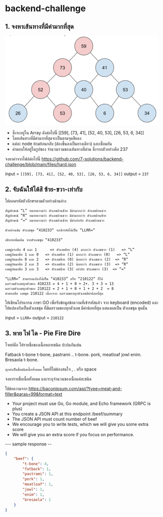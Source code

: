 # backend-challenge

## 1. จงหาเส้นทางที่มีค่ามากที่สุด

![Figure 1-1](files/max-path.png)

- ซึ่งจะอยู่ใน Array ดังต่อไปนี้ [[59], [73, 41], [52, 40, 53], [26, 53, 6, 34]]
- โดยเส้นทางที่มีค่ามากที่สุดจะเป็นตามจุดสีแดง
- แต่ละ node ห้ามย้อนกลับ (ต้องขึ้นลงเป็นทางเดียว) และเชื่อมกัน
- คำตอบให้อยู่ในรูปของ จำนวนรวมของเส้นทางที่ผ่าน ซึ่งจากตัวอย่างคือ 237

จงหาค่าจากไฟล์ต่อไปนี้
<https://github.com/7-solutions/backend-challenge/blob/main/files/hard.json>

input = ```[[59], [73, 41], [52, 40, 53], [26, 53, 6, 34]]```
output = ```237```

## 2. จับฉันให้ได้สิ ซ้าย-ขวา-เท่ากับ

ให้ถอดรหัสตัวอักษรตามตัวอย่างด้านล่าง

```
สัญลักษณ์ “L” หมายความว่า ตัวเลขด้านซ้าย มีค่ามากกว่า ตัวเลขด้านขวา
สัญลักษณ์ “R” หมายความว่า ตัวเลขด้านขวา มีค่ามากกว่า ตัวเลขด้านซ้าย
สัญลักษณ์ “=“ หมายความว่า ตัวเลขด้านซ้าย มีค่าเท่ากับ ตัวเลขด้านขวา

ตัวอย่างเช่น ตัวเลขชุด “410233“ จะเข้ารหัสได้เป็น “LLRR=“

อธิบายเพิ่มเติม จากตัวเลขชุด “410233“

เลขคู่แรกคือ 4 และ 1      => ตัวเลขซ้าย (4) มากกว่า ตัวเลขขวา (1)   => “L“
เลขคู่ถัดมาคือ 1 และ 0   => ตัวเลขซ้าย (1) มากกว่า ตัวเลขขวา (0)   => “L“
เลขคู่ถัดมาคือ 0 และ 2   => ตัวเลขซ้าย (0) น้อยกว่า ตัวเลขขวา (2)  => “R“
เลขคู่ถัดมาคือ 2 และ 3   => ตัวเลขซ้าย (2) น้อยกว่า ตัวเลขขวา (3)  => “R“
เลขคู่ถัดมาคือ 3 และ 3   => ตัวเลขซ้าย (3) เท่ากับ ตัวเลขขวา (3)  => “=“

“LLRR=” สามารถแปลงได้เป็น “410233” หรือ “210122“ ก็ได้ 
ผลรวมตัวเลขทุกตัวของ 410233 = 4 + 1 + 0 + 2+. 3 + 3 = 13
ผลรวมตัวเลขทุกตัวของ 210122 = 2 + 1 + 0 + 1 + 2 + 2  = 8
คำตอบคือ เลขชุด 210122 เนื่องจาก ผลรวมของทุกตัวเลขมีค่าน้อยที่สุด
```

ให้เขียนโปรแกรม ภาษา GO เพื่อรับข้อมูลข้อความที่เข้ารหัสแล้ว จาก keyboard (encoded)
และให้แปลงกับเป็นตัวเลขชุด ที่มีผลรวมของทุกตัวเลข มีค่าน้อยที่สุด
แสดงผลเป็น ตัวเลขชุด ชุดนั้น

input = ```LLRR=```
output = ```210122```

## 3. พาย ไฟ ได - Pie Fire Dire  

โจทย์คือ ให้รายชื่อของเนื้อหลายชนิด ปะปนกันเช่น

Fatback t-bone t-bone, pastrami  ..   t-bone.  pork, meatloaf jowl enim.  Bresaola t-bone.

`ทุกคำเป็นชื่อชนิดเนื้อทั้งหมด` โดยที่ไม่ต้องสนใจ , . หรือ space

จงหารายชื่อเนื้อทั้งหมด และระบุจำนวนของเนื้อแต่ละชนิด

ใช้ข้อความจาก <https://baconipsum.com/api/?type=meat-and-filler&paras=99&format=text>

- Your project must use Go, Go module, and Echo framework (GRPC is plus)
- You create a JSON API at this endpoint /beef/summary
- The JSON API must count number of beef
- We encourage you to write tests, which we will give you some extra score
- We will give you an extra score if you focus on performance.

--- sample response --

```json
{
    "beef": {
        "t-bone": 4,
        "fatback": 1,
        "pastrami": 1,
        "pork": 1,
        "meatloaf": 1,
        "jowl": 1,
        "enim": 1,
        "bresaola": 1
    }
}
```
